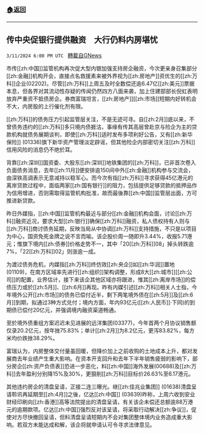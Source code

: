 ###  [:house:返回](README.md)
---


## 传中央促银行提供融资　大行仍料内房堪忧
`3/11/2024 6:00 PM UTC ` [轉載自GNews](https://gnews.org/articles/2385103)

市传[[zh:中国]]监管机构再次促大型内银加强支持房企融资，今次更亲身召集部分[[zh:金融]]机构开会，直接点名救援素来被外界视为[[zh:房地产]]资优生的[[zh:万科]]企业(02202)。尽管[[zh:万科]]上周五及时全数偿还逾6.47亿[[zh:美元]]票据本息，但各界对其流动性存疑的传闻仍然四方八面来袭，加上住建部部长倪虹表明放弃严重资不抵债房企。券商富瑞坦言，[[zh:房地产]][[zh:市场]]短期内好转机会不大，内房股的上行催化剂有限。

[[zh:万科]]的债务压力引起监管层关注，不是无迹可寻。自[[zh:2月]]底以来，不曾债务违约的[[zh:万科]]多只境内债捱沽，事缘有传其高层曾赴京与险企为主的贷款机构就债务展期谈判，即使[[zh:万科]]适时发布多项利好公告，又有[[zh:新华保险]] (01336)旗下新华资产管理淡定辟谣，但其他险企内部密切关注[[zh:万科]]信用风险的消息仍不绝於耳。

背靠[[zh:深圳]]国资委、大股东[[zh:深圳]]地铁集团的[[zh:万科]]，已非首次卷入负面债务消息，去年[[zh:11月]]便安排逾150间中外[[zh:金融]]机构参与交流会，由深铁高调表示无意减持以稳军心。而今次有指[[zh:万科]]寻求获得45亿港元的离岸贷款过程中，面临两家[[zh:国有银行]]的阻力，包括提供足够贷款的抵押品作为信用增进，否则需取得监管机构批准，故而最後靠[[zh:中国]]监管层出面，方可推进新贷款。

昨日外媒指，[[zh:中国]]监管机构最近与部分[[zh:金融]]机构会面，讨论[[zh:万科]]融资近况，要求大型[[zh:银行]]确保[[zh:万科]]融资，私人债权持有人则与[[zh:万科]]商讨债务延期，反映当局从中协调[[zh:万科]]支持措施，不只是以项目为中心，国资免死金牌之说不言而喻。该企股价周一随即升3.44%，收报5.71港元；惟旗下境内[[zh:债券]]价格走势不一，其中「20[[zh:万科]]08」掉头转跌逾7%，「22[[zh:万科]]02」则涨逾一成。

为渡过债务危机，内媒指[[zh:万科]]终仿效[[zh:央企]]如[[zh:华润]]置地(01109)，在南方区域率先进行[[zh:组织]]架构调整，形成8大[[zh:城市]][[zh:公司]]的配置，业界估计，接下来该企其他区域亦将跟进，惟其[[zh:离岸市场]]的偿债压力或於[[zh:5月]]、[[zh:6月]]再现。昨有内媒引述[[zh:万科]]相关人士指，今年境外公开[[zh:市场]]的债务已偿付近半，剩下两笔境外债在[[zh:5月]]及[[zh:6月]]到期，拟通过3种方式兑付；境内方面，年内93亿元([[zh:人民币]]‧下同)的到期债已偿付20亿元，并强调境内融资渠道畅通。

至於境外债重组方案迟迟未见进展的远洋集团(03377)，今年首两个月协议销售额仅录20.2亿元，按年挫75.83%；单计[[zh:2月]]为8.2亿元，更泻83.82%，每方米均价跌挫38.29%。

富瑞认为，内房整体交付量虽回暖，但降价加上之前收购的土地成本上升，都对发展商去年业绩产生重大影响。在资本开支回升和去年下半年销售疲弱的影响下，部分房企[[zh:资产负债表]]恐进一步恶化，料[[zh:中国]]海外发展(00688)及[[zh:万科]]去年盈利分别降15%及30%，更狠削[[zh:万科]]目标价26.63%至6.17港元。

其他违约房企的清盘呈请，正接二连三曝光。继[[zh:佳兆业集团]] (01638)清盘呈请聆讯再延期至[[zh:4月]]之後，亿达[[zh:中国]] (03639)昨称，上周六收到安业财经印刷向[[zh:香港]]高等法院提出的清盘呈请，有关该企未偿还总额逾88万港元的逾期款项。亿达[[zh:中国]]强烈反对该呈请，将采取行动解决[[zh:争议]]，促使对方尽快撤回呈请，但料清盘呈请短期内不会对集团整体境内业务造成重大影响。若双方未能达成和解，该企将就申请认可令寻求法律意见。
